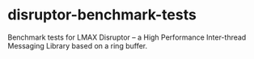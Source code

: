 # disruptor-benchmark-tests
Benchmark tests for LMAX Disruptor – a High Performance Inter-thread Messaging Library based on a ring buffer.

